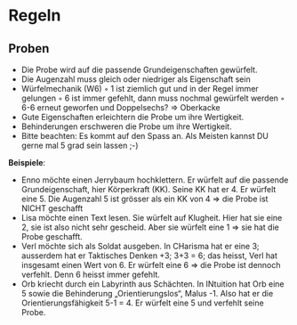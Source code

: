 # Regeln

## Proben

* Die Probe wird auf die passende Grundeigenschaften gewürfelt.
* Die Augenzahl muss gleich oder niedriger als Eigenschaft sein
* Würfelmechanik (W6)
◦ 1 ist ziemlich gut und in der Regel immer gelungen
◦ 6 ist immer gefehlt, dann muss nochmal gewürfelt werden
◦ 6-6 erneut geworfen und Doppelsechs? => Oberkacke
* Gute Eigenschaften erleichtern die Probe um ihre Wertigkeit.
* Behinderungen erschweren die Probe um ihre Wertigkeit.
* Bitte beachten: Es kommt auf den Spass an. Als Meisten kannst DU gerne mal 5 grad sein lassen ;-)

**Beispiele**:

* Enno möchte einen Jerrybaum hochklettern. Er würfelt auf die passende Grundeigenschaft, hier Körperkraft (KK). Seine KK hat er 4. Er würfelt eine 5. Die Augenzahl 5 ist grösser als ein KK von 4 => die Probe ist NICHT geschafft
* Lisa möchte einen Text lesen. Sie würfelt auf Klugheit. Hier hat sie eine 2, sie ist also nicht sehr gescheid. Aber sie würfelt eine 1 => sie hat die Probe geschafft.
* Verl möchte sich als Soldat ausgeben. In CHarisma hat er eine 3; ausserdem hat er Taktisches Denken +3; 3+3 = 6; das heisst, Verl hat insgesamt einen Wert von 6. Er würfelt eine 6 => die Probe ist dennoch verfehlt. Denn 6 heisst immer gefehlt.
* Orb kriecht durch ein Labyrinth aus Schächten. In INtuition hat Orb eine 5 sowie die Behinderung „Orientierungslos“, Malus -1. Also hat er die Orientierungsfähigkeit 5-1 = 4. Er würfelt eine 5 und verfehlt seine Probe.
